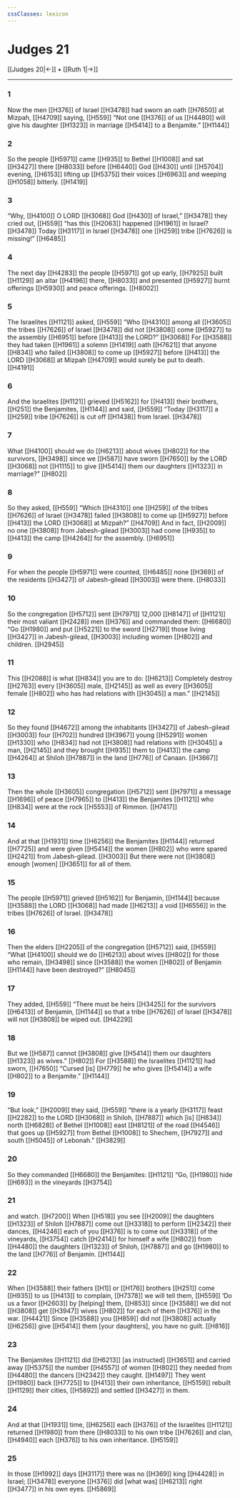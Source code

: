 ```yaml
---
cssClasses: lexicon
---
```


# Judges 21

[[Judges 20|←]] • [[Ruth 1|→]]

---

### 1
Now the men [[H376]] of Israel [[H3478]] had sworn an oath [[H7650]] at Mizpah, [[H4709]] saying, [[H559]] “Not one [[H376]] of us [[H4480]] will give his daughter [[H1323]] in marriage [[H5414]] to a Benjamite.” [[H1144]]

### 2
So the people [[H5971]] came [[H935]] to Bethel [[H1008]] and sat [[H3427]] there [[H8033]] before [[H6440]] God [[H430]] until [[H5704]] evening, [[H6153]] lifting up [[H5375]] their voices [[H6963]] and weeping [[H1058]] bitterly. [[H1419]]

### 3
“Why, [[H4100]] O LORD [[H3068]] God [[H430]] of Israel,” [[H3478]] they cried out, [[H559]] “has this [[H2063]] happened [[H1961]] in Israel? [[H3478]] Today [[H3117]] in Israel [[H3478]] one [[H259]] tribe [[H7626]] is missing!” [[H6485]]

### 4
The next day [[H4283]] the people [[H5971]] got up early, [[H7925]] built [[H1129]] an altar [[H4196]] there, [[H8033]] and presented [[H5927]] burnt offerings [[H5930]] and peace offerings. [[H8002]]

### 5
The Israelites [[H1121]] asked, [[H559]] “Who [[H4310]] among all [[H3605]] the tribes [[H7626]] of Israel [[H3478]] did not [[H3808]] come [[H5927]] to the assembly [[H6951]] before [[H413]] the LORD?” [[H3068]] For [[H3588]] they had taken [[H1961]] a solemn [[H1419]] oath [[H7621]] that anyone [[H834]] who failed [[H3808]] to come up [[H5927]] before [[H413]] the LORD [[H3068]] at Mizpah [[H4709]] would surely be put to death. [[H4191]]

### 6
And the Israelites [[H1121]] grieved [[H5162]] for [[H413]] their brothers, [[H251]] the Benjamites, [[H1144]] and said, [[H559]] “Today [[H3117]] a [[H259]] tribe [[H7626]] is cut off [[H1438]] from Israel. [[H3478]]

### 7
What [[H4100]] should we do [[H6213]] about wives [[H802]] for the survivors, [[H3498]] since we [[H587]] have sworn [[H7650]] by the LORD [[H3068]] not [[H1115]] to give [[H5414]] them  our daughters [[H1323]] in marriage?” [[H802]]

### 8
So they asked, [[H559]] “Which [[H4310]] one [[H259]] of the tribes [[H7626]] of Israel [[H3478]] failed [[H3808]] to come up [[H5927]] before [[H413]] the LORD [[H3068]] at Mizpah?” [[H4709]] And in fact, [[H2009]] no one [[H3808]] from Jabesh-gilead [[H3003]] had come [[H935]] to [[H413]] the camp [[H4264]] for the assembly. [[H6951]]

### 9
For when the people [[H5971]] were counted, [[H6485]] none [[H369]] of the residents [[H3427]] of Jabesh-gilead [[H3003]] were there. [[H8033]]

### 10
So the congregation [[H5712]] sent [[H7971]] 12,000 [[H8147]] of [[H1121]] their most valiant [[H2428]] men [[H376]] and commanded them: [[H6680]] “Go [[H1980]] and put [[H5221]] to the sword [[H2719]] those living [[H3427]] in Jabesh-gilead, [[H3003]] including women [[H802]] and children. [[H2945]]

### 11
This [[H2088]] is what [[H834]] you are to do: [[H6213]] Completely destroy [[H2763]] every [[H3605]] male, [[H2145]] as well as every [[H3605]] female [[H802]] who has had relations with [[H3045]] a man.” [[H2145]]

### 12
So they found [[H4672]] among the inhabitants [[H3427]] of Jabesh-gilead [[H3003]] four [[H702]] hundred [[H3967]] young [[H5291]] women [[H1330]] who [[H834]] had not [[H3808]] had relations with [[H3045]] a man, [[H2145]] and they brought [[H935]] them to [[H413]] the camp [[H4264]] at Shiloh [[H7887]] in the land [[H776]] of Canaan. [[H3667]]

### 13
Then the whole [[H3605]] congregation [[H5712]] sent [[H7971]] a message [[H1696]] of peace [[H7965]] to [[H413]] the Benjamites [[H1121]] who [[H834]] were at the rock [[H5553]] of Rimmon. [[H7417]]

### 14
And at that [[H1931]] time [[H6256]] the Benjamites [[H1144]] returned [[H7725]] and were given [[H5414]] the women [[H802]] who were spared [[H2421]] from Jabesh-gilead. [[H3003]] But there were not [[H3808]] enough [women] [[H3651]] for all of them. 

### 15
The people [[H5971]] grieved [[H5162]] for Benjamin, [[H1144]] because [[H3588]] the LORD [[H3068]] had made [[H6213]] a void [[H6556]] in the tribes [[H7626]] of Israel. [[H3478]]

### 16
Then the elders [[H2205]] of the congregation [[H5712]] said, [[H559]] “What [[H4100]] should we do [[H6213]] about wives [[H802]] for those who remain, [[H3498]] since [[H3588]] the women [[H802]] of Benjamin [[H1144]] have been destroyed?” [[H8045]]

### 17
They added, [[H559]] “There must be heirs [[H3425]] for the survivors [[H6413]] of Benjamin, [[H1144]] so that a tribe [[H7626]] of Israel [[H3478]] will not [[H3808]] be wiped out. [[H4229]]

### 18
But we [[H587]] cannot [[H3808]] give [[H5414]] them our daughters [[H1323]] as wives.” [[H802]] For [[H3588]] the Israelites [[H1121]] had sworn, [[H7650]] “Cursed [is] [[H779]] he who gives [[H5414]] a wife [[H802]] to a Benjamite.” [[H1144]]

### 19
“But look,” [[H2009]] they said, [[H559]] “there is a yearly [[H3117]] feast [[H2282]] to the LORD [[H3068]] in Shiloh, [[H7887]] which [is] [[H834]] north [[H6828]] of  Bethel [[H1008]] east [[H8121]] of the road [[H4546]] that goes up [[H5927]] from  Bethel [[H1008]] to Shechem, [[H7927]] and south [[H5045]] of Lebonah.” [[H3829]]

### 20
So they commanded [[H6680]] the Benjamites: [[H1121]] “Go, [[H1980]] hide [[H693]] in the vineyards [[H3754]]

### 21
and watch. [[H7200]] When [[H518]] you see [[H2009]] the daughters [[H1323]] of Shiloh [[H7887]] come out [[H3318]] to perform [[H2342]] their dances, [[H4246]] each of you [[H376]] is to come out [[H3318]] of the vineyards, [[H3754]] catch [[H2414]] for himself  a wife [[H802]] from [[H4480]] the daughters [[H1323]] of Shiloh, [[H7887]] and go [[H1980]] to the land [[H776]] of Benjamin. [[H1144]]

### 22
When [[H3588]] their fathers [[H1]] or [[H176]] brothers [[H251]] come [[H935]] to us [[H413]] to complain, [[H7378]] we will tell them, [[H559]] ‘Do us a favor [[H2603]] by [helping] them, [[H853]] since [[H3588]] we did not [[H3808]] get [[H3947]] wives [[H802]] for each of them [[H376]] in the war. [[H4421]] Since [[H3588]] you [[H859]] did not [[H3808]] actually [[H6256]] give [[H5414]] them [your daughters],  you have no guilt. [[H816]]

### 23
The Benjamites [[H1121]] did [[H6213]] [as instructed] [[H3651]] and carried away [[H5375]] the number [[H4557]] of women [[H802]] they needed from [[H4480]] the dancers [[H2342]] they caught. [[H1497]] They went [[H1980]] back [[H7725]] to [[H413]] their own inheritance, [[H5159]] rebuilt [[H1129]] their cities, [[H5892]] and settled [[H3427]] in them. 

### 24
And at that [[H1931]] time, [[H6256]] each [[H376]] of the Israelites [[H1121]] returned [[H1980]] from there [[H8033]] to his own tribe [[H7626]] and clan, [[H4940]] each [[H376]] to his own inheritance. [[H5159]]

### 25
In those [[H1992]] days [[H3117]] there was no [[H369]] king [[H4428]] in Israel; [[H3478]] everyone [[H376]] did [what was] [[H6213]] right [[H3477]] in his own eyes. [[H5869]]

